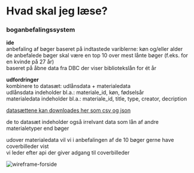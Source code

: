 # Hvad skal jeg læse? 
### boganbefalingssystem
<b>ide</b> <br>
anbefaling af bøger baseret på indtastede variblerne: køn og/eller alder <br>
de anbefalede bøger skal være en top 10 over mest lånte bøger (f.eks. for en kvinde på 27 år) <br>
baseret på åbne data fra DBC der viser bibliotekslån for ét år <br>

<b>udfordringer</b> <br>
kombinere to datasæt: udlånsdata + materialedata <br>
udlånsdata indeholder bl.a.: materiale_id, køn, fødselsår <br>
materialedata indeholder bl.a.: materiale_id, title, type, creator, decription <br>

<a href="https://docs.google.com/document/d/1azzIHtbflAPwd3K1q2cv22kECl5fSWPgbgjs6-z3BNk/pub">datasættene kan downloades her som csv og json</a> <br>

de to datasæt indeholder også irrelvant data som lån af andre materialetyper end bøger <br>

udover materialedata vil vi i anbefalingen af de 10 bøger gerne have coverbilleder vist<br>
vi leder efter api der giver adgang til coverbilleder <br>

![wireframe-forside](https://cloud.githubusercontent.com/assets/24417130/24724155/64801eb4-1a4a-11e7-8fb2-5249fd2bd412.jpg)


